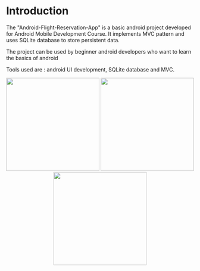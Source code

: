 # Introduction
<p>The "Android-Flight-Reservation-App" is a basic android project developed for Android Mobile Development Course. It implements MVC pattern and uses SQLite database to store persistent data. </p>
<p>The project can be used by beginner android developers who want to learn the basics of android</p>
<p>Tools used are : android UI development, SQLite database and MVC.</p>

<p align="center"><img src="https://user-images.githubusercontent.com/28815677/39102544-22945852-4673-11e8-9a45-07ee617bc7d2.png" width="250" />                <img src="https://user-images.githubusercontent.com/28815677/39102711-456cd8b2-4674-11e8-8740-a0efa343abe3.png" width="250" />                <img src="https://user-images.githubusercontent.com/28815677/39102701-37b7fa4e-4674-11e8-8505-0d0aeef65fa1.png" width="250" /></p>






